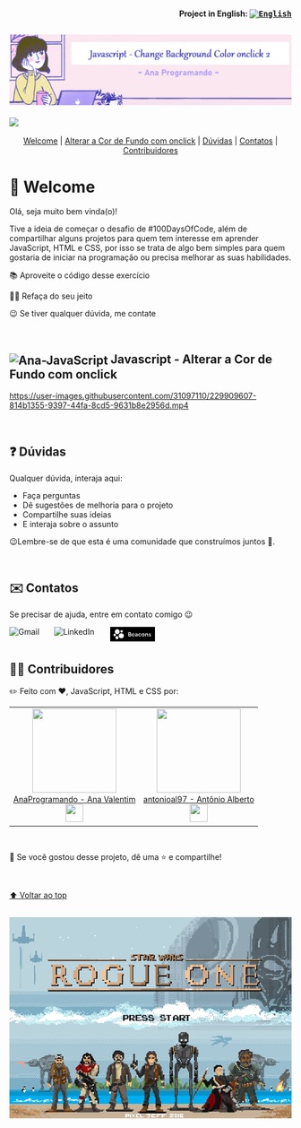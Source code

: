 <div align="right">

#### Project in English: <kbd>[<img title="English" alt="English" src="https://img.icons8.com/color/48/000000/usa.png" width="22">](https://github.com/AnaProgramando/change_background_color_2_js/blob/main/README-us.md)</kbd>

</div>

![banner Javascript - Change Background Color onclick](https://github.com/AnaProgramando/change_background_color_2_js/blob/a93372b99f44438f63f57b63336e18c9271aa6c9/change_background_color_2_js.png)
----

<img src="https://img.shields.io/static/v1?label=Status&message=complete&color=32CD32&style=for-the-badge"/>

<p align="center">
 <a href="#-welcome">Welcome</a> | 
 <a href="#-javascript---alterar-a-cor-de-fundo-com-onclick">Alterar a Cor de Fundo com onclick</a> |  
 <a href="#-d%C3%BAvidas">Dúvidas</a> | 
 <a href="#%EF%B8%8F-contatos">Contatos</a> | 
 <a href="#%EF%B8%8F-contribuidores">Contribuidores</a>
</p>

# 🤗 Welcome

Olá, seja muito bem vinda(o)! 

Tive a ideia de começar o desafio de #100DaysOfCode, além de compartilhar alguns projetos para quem tem interesse em aprender JavaScript, HTML e CSS, por isso se trata de algo bem simples para quem gostaria de iniciar na programação ou precisa melhorar as suas habilidades.

📚 Aproveite o código desse exercício

👩‍💻 Refaça do seu jeito

😉 Se tiver qualquer dúvida, me contate

<br>

## <img align="center" alt="Ana-JavaScript" height="40" src="https://cdn.jsdelivr.net/gh/devicons/devicon/icons/javascript/javascript-original.svg"> Javascript - Alterar a Cor de Fundo com onclick

https://user-images.githubusercontent.com/31097110/229909607-814b1355-9397-44fa-8cd5-9631b8e2956d.mp4

<br>

## ❓ Dúvidas

Qualquer dúvida, interaja aqui:
  * Faça perguntas
  * Dê sugestões de melhoria para o projeto
  * Compartilhe suas ideias
  * E interaja sobre o assunto

😉Lembre-se de que esta é uma comunidade que construímos juntos 💪.

<br>

## ✉️ Contatos

Se precisar de ajuda, entre em contato comigo 😉

[<img align="left" alt="Gmail" width="80px" src="https://img.shields.io/badge/Gmail-D14836?style=for-the-badge&logo=gmail&logoColor=white"/>](mailto:anabe.valentim@gmail.com)
[<img align="left" alt="LinkedIn" width="100px" src="https://img.shields.io/badge/LinkedIn-0077B5?style=for-the-badge&logo=linkedin&logoColor=white"/>](https://www.linkedin.com/in/ana-beatriz-valentim)
[<img align="left" alt="Beacons" width="80px" src="https://github.com/AnaProgramando/AnaProgramando/blob/31ac40741768033915a37ec0f949984bf6aad2d1/beacons_logo.png"/>](https://beacons.page/anaprogramando)

<br>
<br>

## 🙋‍♀️ Contribuidores

✏️ Feito com ❤️, JavaScript, HTML e CSS por:

<table>
  <tr>
  <td align="center"><a href="https://github.com/AnaProgramando"><img src="https://avatars.githubusercontent.com/u/31097110?v=4" width=150px height=150px /></a></br> 
  <a href="https://github.com/AnaProgramando">AnaProgramando - Ana Valentim</a>
  <br>
  <a href="https://www.linkedin.com/in/ana-beatriz-valentim"><img src="https://cdn.jsdelivr.net/gh/devicons/devicon/icons/linkedin/linkedin-original.svg" width="32px" height="32px"></a></td>

  <td align="center" ><a href="https://github.com/antonioal97"><img src="https://avatars.githubusercontent.com/u/49810694?v=4" width=150px height=150px /></a></br>
  <a href="https://github.com/antonioal97">antonioal97 - Antônio Alberto</a>
  <br>
  <a href="https://www.linkedin.com/in/antonioal97/"><img src="https://cdn.jsdelivr.net/gh/devicons/devicon/icons/linkedin/linkedin-original.svg" width="32px" height="32px"></a></td>
  </tr>
</table>

<br>

💙 Se você gostou desse projeto, dê uma ⭐ e compartilhe!

<br>

[⬆ Voltar ao top](https://github.com/AnaProgramando/change_background_color_2_js/blob/main/README.md#) <br>

<br>

 <div>
  <img align="center" alt="Pixel-Art" width="1000px" src="https://github.com/AnaProgramando/change_background_color_2_js/blob/a93372b99f44438f63f57b63336e18c9271aa6c9/cc.gif"/>
</div>
